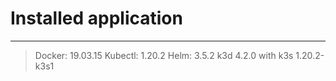 # Installed application 
***                     
> Docker:  19.03.15
> Kubectl: 1.20.2
> Helm:    3.5.2
> k3d 4.2.0 with k3s 1.20.2-k3s1
